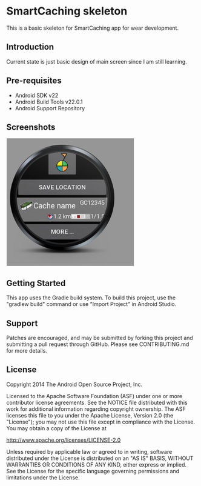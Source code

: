 
SmartCaching skeleton
===================================

This is a basic skeleton for SmartCaching app for wear development.

Introduction
------------

Current state is just basic design of main screen since I am still learning.

Pre-requisites
--------------

- Android SDK v22
- Android Build Tools v22.0.1
- Android Support Repository

Screenshots
-------------

<img src="screenshots/smartcaching.png" height="337" alt="Screenshot"/>

Getting Started
---------------

This app uses the Gradle build system. To build this project, use the
"gradlew build" command or use "Import Project" in Android Studio.

Support
-------

Patches are encouraged, and may be submitted by forking this project and
submitting a pull request through GitHub. Please see CONTRIBUTING.md for more details.

License
-------

Copyright 2014 The Android Open Source Project, Inc.

Licensed to the Apache Software Foundation (ASF) under one or more contributor
license agreements.  See the NOTICE file distributed with this work for
additional information regarding copyright ownership.  The ASF licenses this
file to you under the Apache License, Version 2.0 (the "License"); you may not
use this file except in compliance with the License.  You may obtain a copy of
the License at

http://www.apache.org/licenses/LICENSE-2.0

Unless required by applicable law or agreed to in writing, software
distributed under the License is distributed on an "AS IS" BASIS, WITHOUT
WARRANTIES OR CONDITIONS OF ANY KIND, either express or implied.  See the
License for the specific language governing permissions and limitations under
the License.
